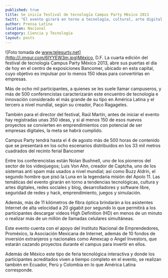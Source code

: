 ```yaml
---
published: true
title: Se inicia festival de tecnología Campus Party México 2013
twitt: "El evento girará en torno a tecnología, cultural, arte digital, redes sociales y blog, desarrolladores y software libre, seguridad de redes y hack, emprendimiento, juegos y simulación."
author: Prensa Latina
location: Nacional
category: Ciencia y Tecnología
layout: posts
---
```


![Foto tomada de www.telesurtv.net](http://i.imgur.com/6IYYEW3m.jpg)México, D.F. La cuarta edición del festival de tecnología Campus Party México 2013, abre sus puertas el día de hoy en el centro de exposiciones Bancomer, ubicado en esta capital, cuyo objetivo es impulsar por lo menos 150 ideas para convertirlas en empresas.

Más de ocho mil participantes, a quienes se les suele llamar campuseros, y más de 500 conferencistas caracterizarán este encuentro de tecnología e innovación considerado el más grande de su tipo en América Latina y el tercero a nivel mundial, según su creador, Paco Ragageles.

También para el director del festival, Raúl Martín, antes de iniciar el evento hay registradas unas 350 ideas, y si al menos 150 de esos nuevos proyectos se convierten en emprendimientos con potencial de ser empresas digitales, la meta se habrá cumplido.

Campus Party tendrá hasta el 4 de agosto más de 500 horas de contenido que se presentará en los ocho escenarios distribuidos en los 33 mil metros cuadrados del recinto ferial Bancomer

Entre los conferencistas están Nolan Bushnell, uno de los pioneros del sector de los videojuegos; Luis Von Ahn, creador de Captcha, uno de los sistemas anti spam más usados a nivel mundial; así como Buzz Aldrin, el segundo hombre que pisó la Luna en la legendaria misión del Apolo 11. Las temáticas del evento girarán en torno a tendencias tecnológicas, cultura y artes digitales, redes sociales y blog, desarrolladores y software libre, seguridad de redes y hack, emprendimiento, juegos y simulación.

Además, más de 11 kilómetros de fibra óptica brindarán a los asistentes Internet de alta velocidad a 20 gigabit por segundo lo que permitirá a los participantes descargar videos High Definition (HD) en menos de un minuto o realizar más de un millón de llamadas celulares simultáneas.

Este evento cuenta con el apoyo del Instituto Nacional de Emprendedores, Proméxico, la Asociación Mexicana de Internet, además de 10 fondos de inversión extranjeros y nacionales como Amexcap o Angel Investors, que estarán cazando proyectos durante el campus para invertir en ellos.

Además de México este tipo de feria tecnológica interactiva y donde los participantes acreditados viven a tiempo completo en el evento, se realizan también en Ecuador, Perú y Colombia en lo que América Latina corresponde.
